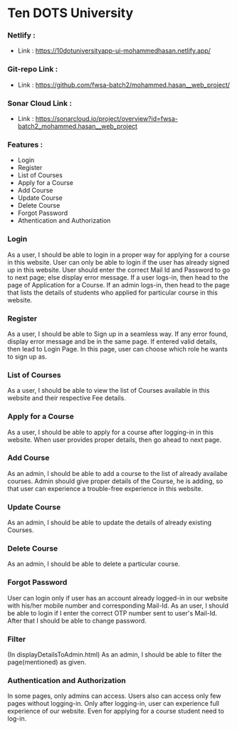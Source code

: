 # Ten DOTS University

### Netlify :
   * Link : https://10dotuniversityapp-ui-mohammedhasan.netlify.app/

### Git-repo Link :
  * Link : https://github.com/fwsa-batch2/mohammed.hasan__web_project/

### Sonar Cloud Link :
  * Link : https://sonarcloud.io/project/overview?id=fwsa-batch2_mohammed.hasan__web_project
  
  
### Features :
   * Login
   * Register
   * List of Courses
   * Apply for a Course
   * Add Course
   * Update Course
   * Delete Course
   * Forgot Password
   * Athentication and Authorization

### Login
   As a user, I should be able to login in a proper way for applying for a course in this website. User can only be able to login if the user has already signed up in this website. User should enter the correct Mail Id and Password to go to next page; else display error message. If a user logs-in, then head to the page of Application for a Course. If an admin logs-in, then head to the page that lists the details of students who applied for particular course in this website.

### Register
   As a user, I should be able to Sign up in a seamless way. If any error found, display error message and be in the same page. If entered valid details, then lead to Login Page.  In this page, user can choose which role he wants to sign up as.

### List of Courses 
   As a user, I should be able to view the list of Courses available in this website and their respective Fee details.

### Apply for a Course
   As a user, I should be able to apply for a course after logging-in in this website. When user provides proper details, then go ahead to next page.

### Add Course
   As an admin, I should be able to add a course to the list of already availabe courses. Admin should give proper details of the Course, he is adding, so that user can experience a trouble-free experience in this website.

### Update Course
   As an admin, I should be able to update the details of already existing Courses.

### Delete Course
   As an admin, I should be able to delete a particular course.

### Forgot Password
   User can login only if user has an account already logged-in in our website with his/her mobile number and corresponding Mail-Id. As an user, I should be able to login if I enter the correct OTP number sent to user's Mail-Id. After that I should be able to change password.

### Filter 
   (In displayDetailsToAdmin.html)
   As an admin, I should be able to filter the page(mentioned) as given.

### Authentication and Authorization
   In some pages, only admins can access. Users also can access only few pages without logging-in.
Only after logging-in, user can experience full experience of our website. Even for applying for a course
student need to log-in.